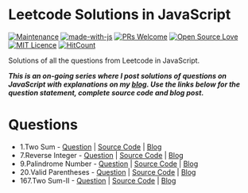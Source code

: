 # Leetcode Solutions in JavaScript

[![Maintenance](https://img.shields.io/badge/Maintained%3F-yes-green.svg)](https://github.com/rishabh1403/leetcode-javascript-solutions/graphs/commit-activity) [![made-with-js](https://img.shields.io/badge/Made%20with-JS-yellowgreen)](https://nodejs.org/) [![PRs Welcome](https://img.shields.io/badge/PRs-welcome-brightgreen.svg?style=flat-square)](http://makeapullrequest.com) [![Open Source Love](https://badges.frapsoft.com/os/v1/open-source.svg?v=103)](https://github.com/ellerbrock/open-source-badges/) [![MIT Licence](https://badges.frapsoft.com/os/mit/mit.svg?v=103)](https://opensource.org/licenses/mit-license.php) [![HitCount](http://hits.dwyl.io/rishabh1403/leetcode-javascript-solutions.svg)](http://hits.dwyl.io/rishabh1403/leetcode-javascript-solutions)

Solutions of all the questions from Leetcode in JavaScript.

***This is an on-going series where I post solutions of questions on JavaScript with explanations on my [blog](https://rishabh1403.com). Use the links below for the question statement, complete source code and blog post.***

# Questions

- 1.Two Sum - [Question](https://leetcode.com/problems/two-sum/) | [Source Code](https://github.com/rishabh1403/leetcode-javascript-solutions/blob/master/1-100/1-two-sum.js) | [Blog](https://rishabh1403.com/leetcode-solution-of-two-sum-in-javascript)
- 7.Reverse Integer - [Question](https://leetcode.com/problems/reverse-integer/) | [Source Code](https://github.com/rishabh1403/leetcode-javascript-solutions/blob/master/1-100/7-reverse-integer.js) | [Blog](https://rishabh1403.com/leetcode-solution-of-reverse-integer-in-javascript)
- 9.Palindrome Number - [Question](https://leetcode.com/problems/palindrome-number/) | [Source Code](https://github.com/rishabh1403/leetcode-javascript-solutions/blob/master/1-100/9-palindrome-number.js) | [Blog](https://rishabh1403.com/leetcode-solution-of-palindrome-number-in-javascript)
- 20.Valid Parentheses - [Question](https://leetcode.com/problems/valid-parentheses/) | [Source Code](https://github.com/rishabh1403/leetcode-javascript-solutions/blob/master/1-100/20-valid-parentheses.js) | [Blog](https://rishabh1403.com/leetcode-solution-of-valid-parentheses-in-javascript)
- 167.Two Sum-II - [Question](https://leetcode.com/problems/two-sum-ii-input-array-is-sorted/) | [Source Code](https://github.com/rishabh1403/leetcode-javascript-solutions/blob/master/1-100/20-valid-parentheses.js) | [Blog](https://rishabh1403.com/leetcode-solution-of-two-sum-ii-in-javascript)